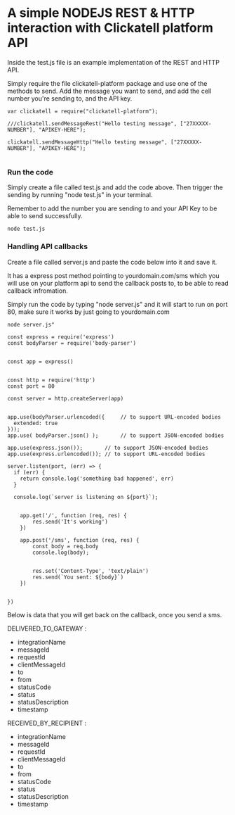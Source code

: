 # A simple NODEJS REST & HTTP interaction with Clickatell platform API

Inside the test.js file is an example implementation of the REST and HTTP API.

Simply require the file clickatell-platform package and use one of the methods to send. 
Add the message you want to send, and add the cell number you're sending to, and the API key.

```
var clickatell = require("clickatell-platform");

///clickatell.sendMessageRest("Hello testing message", ["27XXXXX-NUMBER"], "APIKEY-HERE");

clickatell.sendMessageHttp("Hello testing message", ["27XXXXX-NUMBER"], "APIKEY-HERE");


```

### Run the code

Simply create a file called test.js and add the code above.
Then trigger the sending by running "node test.js" in your terminal.

Remember to add the number you are sending to and your API Key to be able to send successfully.

```
node test.js
```

### Handling API callbacks

Create a file called server.js and paste the code below into it and save it.

It has a express post method pointing to yourdomain.com/sms which you will use on your platform api to send the callback
posts to, to be able to read callback infromation.

Simply run the code by typing "node server.js" and it will start to run on port 80, make sure it works by just going to yourdomain.com

```
node server.js"
```

```
const express = require('express')
const bodyParser = require('body-parser')


const app = express()


const http = require('http')
const port = 80

const server = http.createServer(app)


app.use(bodyParser.urlencoded({     // to support URL-encoded bodies
  extended: true
}));
app.use( bodyParser.json() );       // to support JSON-encoded bodies

app.use(express.json());       // to support JSON-encoded bodies
app.use(express.urlencoded()); // to support URL-encoded bodies

server.listen(port, (err) => {
  if (err) {
    return console.log('something bad happened', err)
  }

  console.log(`server is listening on ${port}`);


    app.get('/', function (req, res) {
        res.send('It's working')
    })

    app.post('/sms', function (req, res) {
        const body = req.body
        console.log(body);


        res.set('Content-Type', 'text/plain')
        res.send(`You sent: ${body}`)
    })


})
```

Below is data that you will get back on the callback, once you send a sms.

DELIVERED_TO_GATEWAY : 
* integrationName
* messageId
* requestId
* clientMessageId
* to
* from
* statusCode
* status
* statusDescription
* timestamp

RECEIVED_BY_RECIPIENT :
* integrationName
* messageId
* requestId
* clientMessageId
* to
* from
* statusCode
* status
* statusDescription
* timestamp

